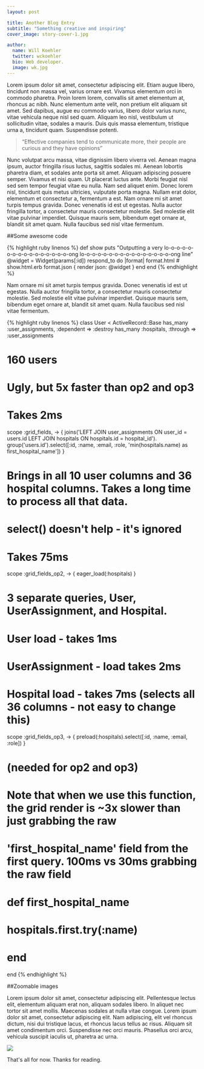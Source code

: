```yaml
---
layout: post

title: Another Blog Entry
subtitle: "Something creative and inspiring"
cover_image: story-cover-1.jpg

author:
  name: Will Koehler
  twitter: wckoehler
  bio: Web developer.
  image: wk.jpg
---
```


Lorem ipsum dolor sit amet, consectetur adipiscing elit. Etiam augue libero, tincidunt non massa vel,
varius ornare est. <!-- more --> Vivamus elementum orci in commodo pharetra. Proin lorem lorem, convallis sit amet
elementum at, rhoncus ac nibh. Nunc elementum ante velit, non pretium elit aliquam sit amet. Sed dapibus,
augue eu commodo varius, libero dolor varius nunc, vitae vehicula neque nisl sed quam. Aliquam leo nisl,
vestibulum ut sollicitudin vitae, sodales a mauris. Duis quis massa elementum, tristique urna a, tincidunt
quam. Suspendisse potenti.

> “Effective companies tend to communicate more, their people are curious and they have opinions”

Nunc volutpat arcu massa, vitae dignissim libero viverra vel. Aenean magna ipsum, auctor fringilla risus
luctus, sagittis sodales mi. Aenean lobortis pharetra diam, et sodales ante porta sit amet. Aliquam adipiscing
posuere semper. Vivamus et nisi quam. Ut placerat luctus ante. Morbi feugiat nisl sed sem tempor feugiat vitae
eu nulla. Nam sed aliquet enim. Donec lorem nisl, tincidunt quis metus ultricies, vulputate porta magna. Nullam
erat dolor, elementum et consectetur a, fermentum a est. Nam ornare mi sit amet turpis tempus gravida. Donec
venenatis id est ut egestas. Nulla auctor fringilla tortor, a consectetur mauris consectetur molestie. Sed
molestie elit vitae pulvinar imperdiet. Quisque mauris sem, bibendum eget ornare at, blandit sit amet quam.
Nulla faucibus sed nisl vitae fermentum.

##Some awesome code

{% highlight ruby linenos %}
def show
  puts "Outputting a very lo-o-o-o-o-o-o-o-o-o-o-o-o-o-o-o-ong lo-o-o-o-o-o-o-o-o-o-o-o-o-o-o-o-ong line"
  @widget = Widget(params[:id])
  respond_to do |format|
    format.html # show.html.erb
    format.json { render json: @widget }
  end
end
{% endhighlight %}

Nam ornare mi sit amet turpis tempus gravida. Donec
venenatis id est ut egestas. Nulla auctor fringilla tortor, a consectetur mauris consectetur molestie. Sed
molestie elit vitae pulvinar imperdiet. Quisque mauris sem, bibendum eget ornare at, blandit sit amet quam.
Nulla faucibus sed nisl vitae fermentum.
 
{% highlight ruby linenos %}
class User < ActiveRecord::Base
  has_many :user_assignments, :dependent => :destroy
  has_many :hospitals, :through => :user_assignments
  # 160 users
 
  # Ugly, but 5x faster than op2 and op3
  # Takes 2ms
  scope :grid_fields, -> { joins('LEFT JOIN user_assignments ON user_id = users.id LEFT JOIN hospitals ON hospitals.id = hospital_id').
                           group('users.id').select([:id, :name, :email, :role, 'min(hospitals.name) as first_hospital_name']) }
 
  # Brings in all 10 user columns and 36 hospital columns. Takes a long time to process all that data.
  # select() doesn't help - it's ignored
  # Takes 75ms
  scope :grid_fields_op2, -> { eager_load(:hospitals) }
 
  # 3 separate queries, User, UserAssignment, and Hospital.
  # User load - takes 1ms
  # UserAssignment - load takes 2ms
  # Hospital load - takes 7ms (selects all 36 columns - not easy to change this)
  scope :grid_fields_op3, -> { preload(:hospitals).select([:id, :name, :email, :role]) }
 
  # (needed for op2 and op3)
  # Note that when we use this function, the grid render is ~3x slower than just grabbing the raw
  # 'first_hospital_name' field from the first query. 100ms vs 30ms grabbing the raw field
  # def first_hospital_name
  #   hospitals.first.try(:name)
  # end
end
{% endhighlight %}

##Zoomable images

Lorem ipsum dolor sit amet, consectetur adipiscing elit. Pellentesque lectus elit, elementum aliquam erat non,
aliquam sodales libero. In aliquet nec tortor sit amet mollis. Maecenas sodales at nulla vitae congue. Lorem
ipsum dolor sit amet, consectetur adipiscing elit. Nam adipiscing, elit vel rhoncus dictum, nisi dui tristique
lacus, et rhoncus lacus tellus ac risus. Aliquam sit amet condimentum orci. Suspendisse nec orci mauris.
Phasellus orci arcu, vehicula suscipit iaculis ut, pharetra ac urna.

<div class="full zoomable"><img src="/images/incorporated.jpg"></div>

That's all for now. Thanks for reading.
